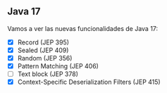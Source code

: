 ## Java 17

Vamos a ver las nuevas funcionalidades de Java 17:

- [x] Record (JEP 395)
- [x] Sealed (JEP 409)
- [x] Random (JEP 356)
- [x] Pattern Matching (JEP 406)
- [ ] Text block (JEP 378)
- [x] Context-Specific Deserialization Filters (JEP 415)
